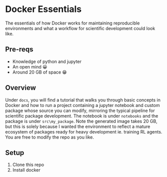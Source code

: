 # Docker Essentials

The essentials of how Docker works for maintaining reproducible environments and what a workflow for scientific development could look like.

## Pre-reqs
+ Knowledge of python and jupyter
+ An open mind 😀
+ Around 20 GB of space 😁

## Overview
Under `docs`, you will find a tutorial that walks you through basic concepts in Docker and how to run a project containing a jupyter notebook and custom package whose source you can modify, mirroring the typical pipeline for scientific package development.
The notebook is under `notebooks` and the package is under `src\my_package`. Note the generated image takes 20 GB, but this is solely because I wanted the environment to reflect a mature ecosystem of packages ready for heavy development ie. training RL agents. You are free to modify the repo as you like.

## Setup
1. Clone this repo
2. Install docker

